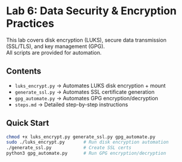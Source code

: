 # Lab 6: Data Security & Encryption Practices

This lab covers disk encryption (LUKS), secure data transmission (SSL/TLS), and key management (GPG).  
All scripts are provided for automation.

## Contents
- `luks_encrypt.py` → Automates LUKS disk encryption + mount
- `generate_ssl.py` → Automates SSL certificate generation
- `gpg_automate.py` → Automates GPG encryption/decryption
- `steps.md` → Detailed step-by-step instructions

## Quick Start
```bash
chmod +x luks_encrypt.py generate_ssl.py gpg_automate.py
sudo ./luks_encrypt.py       # Run disk encryption automation
./generate_ssl.py            # Create SSL certs
python3 gpg_automate.py      # Run GPG encryption/decryption
